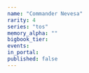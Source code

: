 ```yaml
---
name: "Commander Nevesa"
rarity: 4
series: "tos"
memory_alpha: ""
bigbook_tier:
events:
in_portal:
published: false
---
```

